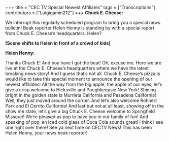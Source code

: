 +++
title = "CEC TV Special Newest Affiliates"
tags = ["Transcriptions"]
contributors = ["Luigigamin212"]
+++
**Chuck E. Cheese:**

We interrupt this regularly scheduled program to bring you a special news bulletin! Beak reporter Helen Henny is standing by with a special report from Chuck E. Cheese’s headquarters. Helen?

**[Scene shifts to Helen in front of a crowd of kids]**

**Helen Henny:**

Thanks Chuck E! And boy have I got the beat! Oh, excuse me. Here we are live at the Chuck E. Cheese’s headquarters where we have the latest breaking news story! And I guess that’s not all. Chuck E. Cheese’s pizza is would like to take this special moment to announce the opening of our newest affiliates! All the way from the big apple, the apple of our eyes, let’s give a crisp welcome to Hicksville and Poughkeepsie New York! Shining bright in the golden state is Murrieta California and Pasadena California! Well, they just moved around the corner. And let’s also welcome Rohnert Park and El Cerrito California! And last but not at all least, showing off in the show me state, let’s give a big Chuck E. Cheese welcome to Springfield Missouri! We’re pleased as pop to have you in our family of fun! And speaking of pop, an iced cold glass of Coca Cola sounds great! I think I see one right over there! See ya next time on CECTV News! This has been Helen Henny, your news beak reporter! 
